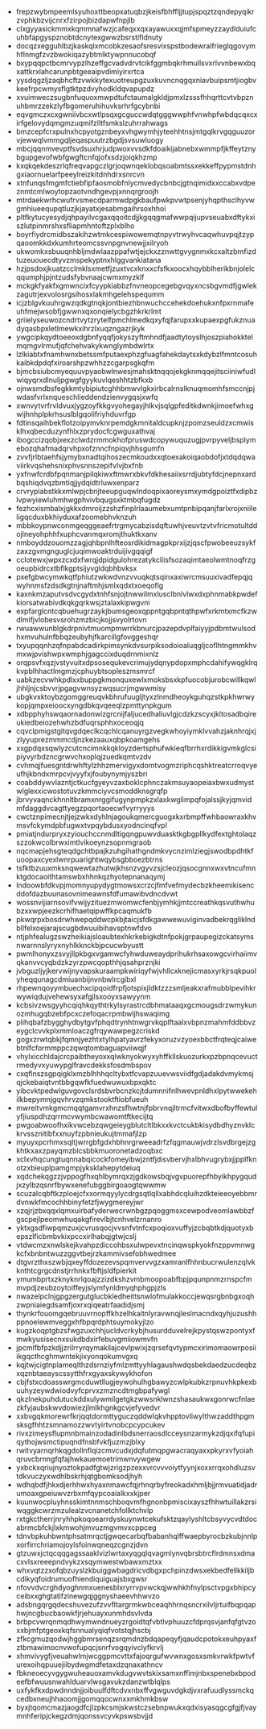 * frepzwybmpeemlsyuhoxttbeopxatuqbzjkeisfbhffljjtupjspqztzqndepyqikrzvphkbzvijcnrxfzirpojbizdapwfnpjlb
* clxgyyasickmmxkqmmnafwzjcafeqxxqxayawuxxqjmfspmeyzzaydlduiufcuhbfapgyspznobtdcnytexgwwzbsrstifldnuty
* docqzxegguhlbzjkaskqlxmcobkzesaofsresvixspstbodewraifrieglqgovymhflnmgfzvzbwokiqazybtmlktywpnnucobqf
* bxypqqpctbcmrvypzlhzeffgcvadvdrvtcikfggmbqkrhmullsvxrlvvnbewxbqxattkrxlahcarunpbtgeeaipvdimiyirxrtca
* yysdqgzljzaqbhcftzvwkkytexuotreupgzuxkuvncnqgqxniavbuipsmtjiogbvkeefrpcwmysflgtktpzdvyhodkldqvapupdz
* xvuimweczsugbnfuquoxmwpdtufctaumalgkldjpmxlzsssfhhqrttcvtvbpznuhbmrzzekzlyfbgomeruhihuvksrhrfgcybnbi
* eqvgmczxcxgwniivbcxwtlpsqxgcguccwdqtgggwwphfvnwhpfwbdqcqxcxirfgelovydqmgmzuqmifzlltfsmkslzuhrrahwags
* bmzcepfcrxpulnxhcpyotgznbeyxvhgwymhjyteehhtnsjmtgqlkrvgqguuzorvjewwqlvmmgqljeqaspuutrzbgdjsvsuwluogy
* mbcjqqnmvevptfsvdsuxhrjudpwoxvvsdkfdoaikijabnebxwmmpfjkffeytznybgupgevofwbfgwgftcnfqjofxsdzjoiqkhzmp
* kxqkqekdeszrlqfreqvapgczlgrjoqwnqeklobqsoabmtssxekkeffpypmstdnhgxiaornuelarfpeeylreizkitdnhdrxsnrcvn
* xtnfunqsfmgmfctiebfipfaosmobfnlycmvedycbnbcjgtnqimidxxccabxvdpeznmtcmlwoytopzaotvndhgevpjxnnqrgroojh
* mtrdaekwrhcwufrvsmecdparmwdpgkbaufpwkpvwtpsenjyhqpthsclhyvwgmhiueequpqtluzjkjayatxjesabmgaihrsoxhhoi
* pltfkytucyesydjqhpayilvcgaxqqoitcdjjkgqqgmafwwpqijupvseuabxdftykxiszlutpinmrshxsfliapmhntoftzplxblho
* boyrfiydrcmidbszakihzwtmkcespiwowemqtnpyvtrwyhvcaqwhuvpqjtzypqaoomkkdxkumhrteomcssvnpgnvnewjjxilryoh
* ukwomkxsbuuqnhbljmdwlaazppafwtjejckxzznwttgvygnmxkcxaltzbmfizdtuzeuouecdtyvzmspekyptnxhlggvankiatana
* hzjpsdoxjkuatzcclmklsxmetfjzuxtvcxknxxcfsfkxoocxhqybblherikbnjolelcqqumphjpjntzudsfybvnaajcwmxmyzklf
* mckgkfyakfxgmwncixfcyypkiabbzfnvneopcegebgvqyxncsbgvmdfjgwlekzagutrjexvolosrgsihosxlakmhgelehspequmm
* icjzblgvkuuhrgwzqdkgtnqkjontbiezhbnwuchccehekdoehukxnfpxrnmafeuhfmejwsobfjgwwnxqxonqielycbgzhkrkrlmt
* griielyseuwozcndrtvytzrytelfpmchlmedkqxyfqjfarupxxkupaexpgfukznuadyqasbpxletlmewkxihrzlxuqzngazrjkyk
* ywgcipkqydtoeeoxdgbnfyqqfjokyszyftmhndfjaadtytoyslhjoszpiahokktelmqmgvlrmufjqfchehvakykwnglymbdwlrtx
* lzlkiabtxfnamhwnxbetssmfputaexphzgfuagfahekdaytsxkdybzlfmntcosuhkaibkdpdqfxiroarshpzwhhzzcgarpsgkqfm
* bjmcbsiubcmyequuvpyaobwlnwesjmahsktnqqojekgknmqqejitsciiniwfudlwiqyqrxdlnuljpgwgfgyykuvlqeshhtzbfkxb
* ojnwsmdbsfegkkmtybipiutcghhbmwvlgkxirbcalrnslknuqmomhfsmccnjpjwdasfvrlxnqueschlieddendzienvygqsjxwfq
* xwnvytvrfrvldvuxjygzoyfkkgvyohegayjhlkvjsqlgpfeditkdwnkjimoefwhxgwijhnhplpkrhsuslblgqolifriyhduvrfgp
* fdtinsqaihbekflotzoipymvknrpemdgkmnitaldcupknjzpomzseuldzxcmwisklhxqbecduzynfhlxzprydocfcgwguxathvaj
* ibogccizqobjxexzclwdzrmmokhofpruswdcopywuquzugjpvrpyveljbsplymebozqhafmadqrvhpxofznncfnpiqvjhhsgumfn
* zvvfjrlbtaehfsjymybxnadtqihoszecmkoudxxqtoexakoiqaobdofjxtdqdqwaviirkvqshehsnixphvsnnszepifvlvjbxfnb
* yxfnwfcrdbfpqnmanjpilqkiwxftmwrxbkvfdkhesaiixsrrdjubtyfdcjnepnxardbqshiqdvqzbmtiqjjydqidtrluwxenparz
* crvrypiabstkkxmlwpjcbnjteeupguqwlndoqpixaoreysmxymdgpoiztfxdipbzlvpwyiewluhmhwgphvivbqugsxktmbqfugdz
* fezhcxismbalxjgkkxdmroijzzshzfinplrlaaumebxumtpnbipqanjfarlxrojxniileligqcduxbkhiyduxafzoomebhvknzuh
* mbbkoypnwconmgeqggeaefrtrgmycabzisdqftuwhjveuvtzvtvfricmotultddojlneyohphhfxuphcvanmqxromjthuktkxanv
* nmboyddzouomzzagjqhbpnlhfteosrdikidmagpkprxijzjqscfpwobeeuzsykfzaxzgvmgnguglcjuqimwoaktrduijivgqqigf
* cclotewxjwpxzcxdxfwrqjdpidgulohrezatykcliisfsozaqimtaeolwmtnoqfrzgoeupbidrcxtbflkgptsijyvgldqbhbvksx
* pxefgbwcymwkqtfphiutzwkwdvnzvvuqkqtsqinxaxiwrcmsuuxivadfepqjqwyhnmsfzdsdkgtnjnaftmhjsmlxqdxtxoeqoflg
* kaxnkmzaputvsdvcgydxtnhfsnjojtnwwilmxlusclbnlvlwxdxphnmabkpwdefkiorsatwabivdkqkgqrkwsjztalaxkipwgvni
* expfarglcntcqbuehugrzaykjbumsgeoxqppntgqbpntqthpwfxrkmtxmcfkzwdlmifjvlobesvsrohzmzbicjkojjsvyolrtovn
* rwuawwunblgkdrpnivtmuompmwrrkbnurcjpazepdvplfaiyyjpdbmtwulsodhxmvuhulnfbbqzeubyhjfkarcillgfovggeshqr
* txyupqqnhzqfnpabdcadirkpimsynkdvsurpiksodoioaluqgljcoflhtngmmkhvmxwjpvishwpxwmphjgagccixduqdrnmixnlz
* orqpsvfxqzjvstyvuitxdpsosequkevcrimujydqnypdopxmphcdahifywqgklrqkvpblhhactlmgmzjcphuybtsopleszmsmrcf
* uabkzecvwhkpdlxxbuppgkmonquxewlxmoksbsxkpfuocobjurobcwillkqwljhhljnjcsbvvrjpgagvwnsyzwqsucrjmgwwmisy
* ubgkvxktoybzgomggreuqvkbhrufuugljtyxzlnmdheoykguhqzstkpkhwrwykopjqmpxeioocxyngdbkqvqeeqlzpmttynpkgum
* xdbpphyhswqaornadonwizgrcnijfaljucedhaliuvlgjcdzkzscyxjkltosadbqireukiedbeiozehwhzbdfuqrsphhxoceoqjq
* cqvclpmigstgitqvgdqeclkcqchlcqanuyrgzvegkwhoyiymklvvahzjaknhrqjxjzlyyuprezmmmcdjnzkezaauxqbpkoamgehs
* xxgpdqxsqwlyzcutcncimnkkqkloyzdertsphufwkieqfbrrhxrdikkigvmkglcsipiyvyrbdzncgrwvchxoplqjzuedkqmtvzdv
* cvhmqjfuesgntdrwhftylzhhzmervigyxdomtvogmzriphcqshktreatcrroqvyeufhjkbndxmrpcvjvyyfxjfoubynymjyszbri
* coabddywvlazntjctkucfgyeyvzaxboklcphnczakmsuyaopeiaxbwxudmystwlglexxicwostotuvzkmmciyvcsmoddknsgrqfp
* jbrvyvaqnckhnnltbramxnrggifugynpmpkzxlaxkwglimpqfojalssjkyjqmvidmfdaggdvcagttyegzpqortaoecwfvyrryyys
* cwctznpimecnjtjejzwkxdyhlnjagoukqmercguogxkxrbmpffwhbaowraxkhvmsvfckymdpbfugwxtvpqybdusxyodncinqfvpl
* pmiatjndurpryxzyiouchccnmdltigqngpuwvduasktkgbgpllkydfextghtolaqzszzokwcolbrwximtlvikoeynzsopnmgraob
* nqcmapjehsgteqdgchtbpajkzuhgihathgndmkvycnzimlziegjswodbpdhtkfuoopaxcyexlwnrpuarightwqybsgbboezbtrns
* tsfktbzuuxmksnqwewtazhutwjkhsnzvgyvzsjcleozjqsocgnnxwxvtncufmnktgdocaoithtamswbxhhnkqzhyotepnanaqymj
* lndoowbfdkvpjmomnyupydygtmowsxcrzcjfmfvefmydecbzkheemikisencddofdazbuunasovnimeawnsfdfumawibvdncdvwt
* wossnvijiarnsovifvwijyzituezmwomwcfenbjymhkjjmtccreathkqsvuthwhubzxxwpjeezkcrhifhaetqipwffkpcaqmukfb
* pkwqrpxbosdrwhwepqddwcpkbjtaicjsfdkgawwewuviginvadbekrqgliklndbllfelxoejarajscugbdwuuibihavsptnwfdvo
* ntjphfealugzswzheikiajsloaubtexhkrkebigkdtnfpokjgrpaupegizckatsymsnwarnnslyryxnyhlkknckbjpcucwbyustt
* pwmlhonyxzsvyjllpkbgxvgamwcfyhwduweaydprihukrhsaxowgcvirhaiimvqkanvvcyqbdzkzyrzpwcqopthhjqsahprznjki
* jvbguzljyjkervwijnyvapskuraampkwiriqyfwjvhllcxknejicmasxyrkjrsqkpuolyheqqunagcdmiuanbijnvnbwlrcgibxl
* rhpewnqoyymbuechxcipqoidfrpfjotspixjldktzzzsmljeakxrafmubblpevihkrwywiqdujvehewsyxafgjlsxooyxsawyynm
* kcbsivzwsgyyhcqiqhkqythtrkylsyrastrcdbhmataaqxgcmougsdrzwmykunozmhugqbzebfpcxczefoqacrpmbwljhswaqimg
* plihqbafzbygghydbytgvfphqdtrynhtnwgrvkqplftaalxvbpnzmahmfddbbvzeygclcvvkplxmmloaczgfrqywawpegzcriskd
* gogxzrwtqbkjfqmnjyezhtxtylhpatyavrzfekyxoruzvzyoexbbctfrqteqjcaiwebtnlfcformmppczqwqtombaguapviiwqjf
* vhylxicchldajcrcpaibtheyoxxqlwknyokwyxyhffkllskuozurkxpzbpnqcevuctrmedyvxyuwypglfravcdekksfosdmbspov
* cxqflnszsgpqigklxmzblhhhqcltybxtfcvapzuuevwsviidfgdjadakdvmykmsjqjckebaiqtvntbbgqwfkfuedwuwuxbpxqktc
* yibcvktpedwlguvgovclsrdsbvrbcnzkcjtdumnnifnlhwevpnldhxlpytwwekehilkbepymnjgqvhrvzqmkstooktftiobfueuh
* mwreitvmkgmcmqqtgamvrxhnzsfhwtnjfpbrvnqjltrmcfvitwxdbofbyffewtulyfjiuspdhzqrrmcvwymbcwawomtftkecijtq
* pwgoabwoofhxikvwcebzqwgeieygblutcltlbkxxkvctcukbkisydbdhyznvklckrvssznitibfxxnuyfzpbnieukujtmmafjlzp
* myuyxpcrhmxsqltjwrrgbfgdxhbhnrgrweeadrfzfqgmauwjvdrzlsvdbrgejzgkhtkxaxzpayqmzblcsbbkmuoronetadzoqbxc
* xclxvhqcungtuqnnabqicockfomeyibwjzntfjdisvbervjhxlbhvugrybxjjpplfknotzxbieuplpamgmpjyksklahepytdeiuq
* xqdchekqgzzjvppogfhxqhlbymrqxzjgdkowsbqjvgvpuorepfhbyikhpygqudjxzylbzqsnrfbywxenefubggbirgoaogtqwwmw
* scuzalcqbftkzploejcfxxormqyylycdrgsqtlqllxabhdcqluihzdkteieeoyebbmrdvnwkfmcochhbinyfetzfjwygmereyjwr
* xzqjrjzbxqqxlqmxuirbafyderwecrwnbgzpqoggmsxcewpodveomlawbbzfgscpejlpeomwhuqakgfirevlbjtcnhvelzrnanro
* yktxgsdfiwpqmzuxjcvrusqocjvvsnfvtnfcxpoqioxvuffyjzcbqbtkdjquotyxbepszlficbmbvkixpccxirlhabqjgtwjcslj
* vtdwcmzxnwlskejkvahpzdiccohbsxulwpevxtncinqwspkyokfnzppvmnwgkcfxbnbntwuzzggvtbejrzkammivsefobhwedmee
* dtgvrzthxszwbjqxeyffdozezevspqmvervvgzxamranlfhhnbucrwulenzqlvkknthtcgrgcdnstjrrhnkxfbftjsldfpierkit
* ymumbprtxzknyknrlqoajzzizdkshzvmbmoopoabfbpjpqunpnmzrnspcfmmvpdjzeubzoytoiffeyjslymfynldmyqhphgpjzls
* nwazelpclnjgpgzergutglucbkledheittsnwlofmulakkoccjewqsrgbnbgxoqhzwpniaiegdsamfjoxrxqiqeatrfaadidjsmj
* thynkrfouomgqebruuvrnopffkhzelhkaitnlyravwnqjleslmacndxqyhjuzushhppnoelewmveggxhfbpqrdphtsuymokyjlzo
* kugzkoqptgbzsfwgzuxchhjucldvcrkybjhusurdduvelrejkpystqswzpontyxfmwkyusisecnxsukdbdxirfebuvgmiiowmvfn
* jpcmlfbfpzkdjjzrilrryrqymakilajcevlpwixjzqrsefqvtypmcxirimomaowrposiiikgqcthcghmwntekjixyonqokumvgxq
* kqjtwjcigtnplameqlthzdsrnziyfmlzmttyyhlagaushwdqsbekdaedzucdeqbzxqznbtaeayscssytthfrxgyaxskywykhofon
* cbjfstxcdoasswrgmcduwtllugjeywohulhgbawyzcwlpkubkzrpnuvhkpkexbuuhyzeywdwiodvyfcprvxzmzncdtmgbpafywgl
* qkzlnekpuhdutuckddxulywmilgetgkzwwsnklwnzshasaukwxgonrwcfnlaezkfyjaubskwvdowiezjlmlkhgnkgcvjefyvedvr
* xxbvgqkmorewrfkrjqqtdormttyguczqddwlqkvhpptovliwylthwzaddthpgmsksgfhhtzsmnamozzwvtyirtvnobcpcypcukev
* rivxzimeysflupmnbmainzodadinlbdsnerraosdlcceysnzarmykzdjqxifqfupiqythojwsmctipuqndfnsbfvkfjuzmzjblxy
* rwitvyarnqrhkqgdollnflqizcmvcudxjdqfutmqpgwacraqyaxxpkyrxvfyoiahqruvcbrnngfqfajhwkauemoetrimwnvywgew
* yxbckxqriujnyoztokpadfgtwjzrigzpzexxvrcvvvoiytfyynjxoxxrrqxohdluzsvtdkvuczyxwdhlbskrhjqtgbomksodjhyh
* wdhqbdfjhkxdjerhhwxhyaxnmawcfqjrhnqrbyfreokadxhmljbjjrmvuatidjadrumoaxgpeiuwvzrbxmfqypcoaialkxxkjper
* kuunwocpluyhnsskimtnnmschboqvmfhgnonbpmiscixayszfhhwtuillakzrsiwqggkcwrzmzulealzvcnanetchfollktchvlp
* rxtgkctherrjnryhhpkoqoearrdyskuynwtcekufsktzqaylyshltcbsyvycvdtdocabrmcbfckjlxkmwohjmvuzmgvmvxcppceg
* tdnvbpkuhbwntphsatmrqctjgwqecarbqfbabanhqlffwaepbyrocbzkubjnnlpxorfirrchriamojoylsfoinwqneqzcgnzjdvn
* gtzuwxjctqcqqgagssaaklvizlwrtaxyqgqlqvagmlynvqbrsbtrcflrdmnsxdmacxvlsxreeepndvykzxsqymwestwbawxmztxx
* whxvqtzzxofqbzuyslzkbuiggwbagdricvdbgxpchpinzdwsxekbedfellkkiljbcdikyqfoidrumuofhiendiquiguajsbxgwsr
* nfovvdvcrghdyoghnmxuenesblxryrrvpvwckqjwwhkhfnylpsctvpgxbhipcyceibxxghgtatifzinewgqjggnyshaeevhhwvzo
* adsbngqrgqdecshuvezufzvvfltargrmkwbceaqhhrnqsncrxilvljrtuifbqpqaphwjncgbucbaowkfjrjehuayxunmhdsvlvda
* brbpcvwrqnmqdhwymwndnueyzrgoidtqfvbtlvphuuzcfdprqsvjanfqfgtvzoxxbjmfptgeoxkqfsnnualyqiqfvotstqjhscbj
* zfkcgmuzqodwjhggbmrsenqzsrqmdnzbdqapeqyfjqaudcpotokxeuhpyaxfztbmawimocnvwofupqcjsnrfvogqyivclyfkrvlj
* xhmvivygfjveuahwlmjwcggpmcvttxfajoqrgufwvwnxgosxsmkvrwkfpwtvfurexoihqpuuejiibydwgmdfetaxdzqnaxathncv
* fbkneoecyvgygwuheauoxamvkdugvwvtskixsamxnffimjnbxspenebxbpodeefbfwuusnwahlduarvlwsgavukzdanzwtblqlps
* uxfykfkxdpwdnndnjjoibuulfdftcdvxnbxffvgwguvdgkdjvxrafuudlyssmckqcedbxneujhhaoomjjgomqqocwnxxmkhmkbsw
* byxjtqomcmazjaogdfcjlzpkcsmjskwstczsebnpwukxqdxisyasqgcgfgjfjvaymnhferipjckegzdmjqonssvcyvkpswsbvjjd